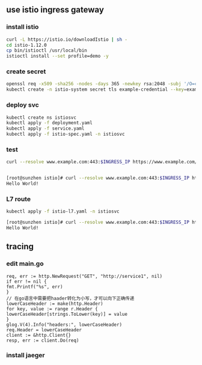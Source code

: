## use istio ingress gateway
### install istio
```bash
curl -L https://istio.io/downloadIstio | sh -
cd istio-1.12.0
cp bin/istioctl /usr/local/bin
istioctl install --set profile=demo -y
```

### create secret
```bash
openssl req -x509 -sha256 -nodes -days 365 -newkey rsa:2048 -subj '/O=cncamp Inc./CN=www.example.com' -keyout example.key -out example.crt
kubectl create -n istio-system secret tls example-credential --key=example.key --cert=example.crt
```

### deploy svc
```bash
kubectl create ns istiosvc
kubectl apply -f deployment.yaml
kubectl apply -f service.yaml
kubectl apply -f istio-spec.yaml -n istiosvc
```

### test
```bash
curl --resolve www.example.com:443:$INGRESS_IP https://www.example.com/healthz -v -k


[root@sunzhen istio]# curl --resolve www.example.com:443:$INGRESS_IP https://www.example.com/  -k
Hello World!  
```

### L7 route
```bash
kubectl apply -f istio-l7.yaml -n istiosvc

[root@sunzhen istio]# curl --resolve www.example.com:443:$INGRESS_IP https://www.example.com/httpserver  -k
Hello World!
```

## tracing
### edit main.go
```
req, err := http.NewRequest("GET", "http://service1", nil)
if err != nil {
fmt.Printf("%s", err)
}
// 在go语言中需要把haader转化为小写，才可以向下正确传递
lowerCaseHeader := make(http.Header)
for key, value := range r.Header {
lowerCaseHeader[strings.ToLower(key)] = value
}
glog.V(4).Info("headers:", lowerCaseHeader)
req.Header = lowerCaseHeader
client := &http.Client{}
resp, err := client.Do(req)

```

### install jaeger
```bash

```